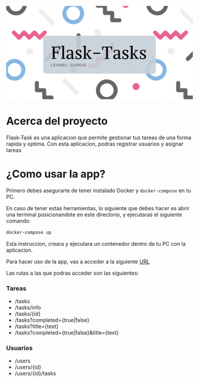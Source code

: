
![banner](./readme-resources/images/banner.png)


# Acerca del proyecto

Flask-Task es una aplicacion que permite gestionar tus tareas de una forma rapida y optima.
Con esta aplicacion, podras registrar usuarios y asignar tareas

# ¿Como usar la app?

Primero debes asegurarte de tener instalado Docker y `docker-compose` en tu PC.

En caso de tener estas herramientas, lo siguiente que debes hacer es abrir una terminal posicionandote en este directorio, y ejecutaras el siguiente comando:

```bash
docker-compose up
```

Esta instruccion, creara y ejecutara un contenedor dentro de tu PC con la aplicacion.

Para hacer uso de la app, vas a acceder a la siguiente [URL](http://localhost:8000)

Las rutas a las que podras acceder son las siguientes:

### Tareas

+ /tasks
+ /tasks/info
+ /tasks/{id}
+ /tasks?completed={true|false}
+ /tasks?title={text}
+ /tasks?completed={true|false}&title={text}

### Usuarios

+ /users
+ /users/{id}
+ /users/{id}/tasks